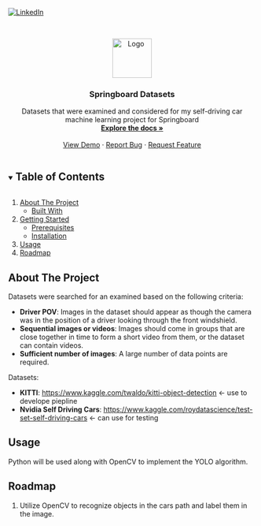 
<!--
*** Thanks for checking out the Best-README-Template. If you have a suggestion
*** that would make this better, please fork the repo and create a pull request
*** or simply open an issue with the tag "enhancement".
*** Thanks again! Now go create something AMAZING! :D
***
***
***
*** To avoid retyping too much info. Do a search and replace for the following:
*** github_username, repo_name, twitter_handle, email, project_title, project_description
-->



<!-- PROJECT SHIELDS -->
<!--
*** I'm using markdown "reference style" links for readability.
*** Reference links are enclosed in brackets [ ] instead of parentheses ( ).
*** See the bottom of this document for the declaration of the reference variables
*** for contributors-url, forks-url, etc. This is an optional, concise syntax you may use.
*** https://www.markdownguide.org/basic-syntax/#reference-style-links
-->
<!-- [![Contributors][contributors-shield]][contributors-url]
[![Forks][forks-shield]][forks-url]
[![Stargazers][stars-shield]][stars-url]
[![Issues][issues-shield]][issues-url]
[![MIT License][license-shield]][license-url] -->
[![LinkedIn][linkedin-shield]][linkedin-url]



<!-- PROJECT LOGO -->
<br />
<p align="center">
  <a href="https://github.com/github_username/repo_name">
    <img src="https://s.yimg.com/ny/api/res/1.2/VYJBEfj7nH_v_aiiAF.bXQ--/YXBwaWQ9aGlnaGxhbmRlcjt3PTY0MDtoPTQwMy4xNDk2MDYyOTkyMTI2/https://s.yimg.com/uu/api/res/1.2/HZbmUIcCjrcCxq62lVVttA--~B/aD00MDA7dz02MzU7YXBwaWQ9eXRhY2h5b24-/https://media.zenfs.com/en-us/zacks.com/8ff9d53ba5c65f65ebe8ef76187fb586" alt="Logo" width="80" height="80">
  </a>

  <h3 align="center">Springboard Datasets</h3>

  <p align="center">
    Datasets that were examined and considered for my self-driving car machine learning project for Springboard
    <br />
    <a href="https://github.com/sparkzy/Springboard-Datasets"><strong>Explore the docs »</strong></a>
    <br />
    <br />
    <a href="https://github.com/sparkzy/Springboard-Datasets">View Demo</a>
    ·
    <a href="https://github.com/sparkzy/Springboard-Datasets/issues">Report Bug</a>
    ·
    <a href="https://github.com/sparkzy/Springboard-Datasets/issues">Request Feature</a>
  </p>
</p>



<!-- TABLE OF CONTENTS -->
<details open="open">
  <summary><h2 style="display: inline-block">Table of Contents</h2></summary>
  <ol>
    <li>
      <a href="#about-the-project">About The Project</a>
      <ul>
        <li><a href="#built-with">Built With</a></li>
      </ul>
    </li>
    <li>
      <a href="#getting-started">Getting Started</a>
      <ul>
        <li><a href="#prerequisites">Prerequisites</a></li>
        <li><a href="#installation">Installation</a></li>
      </ul>
    </li>
    <li><a href="#usage">Usage</a></li>
    <li><a href="#roadmap">Roadmap</a></li>
    <!-- <li><a href="#contributing">Contributing</a></li>
    <li><a href="#license">License</a></li>
    <li><a href="#contact">Contact</a></li>
    <li><a href="#acknowledgements">Acknowledgements</a></li> -->
  </ol>
</details>



<!-- ABOUT THE PROJECT -->
## About The Project

<!-- [![Product Name Screen Shot][product-screenshot]](https://example.com) -->

<!-- Here's a blank template to get started:
**To avoid retyping too much info. Do a search and replace with your text editor for the following:**
`sparkzy`, `Springboard-Datasets`, <!--`twitter_handle`, `email`, `project_title`, `project_description` -->
Datasets were searched for an examined based on the following criteria:
* **Driver POV**: Images in the dataset should appear as though the camera was in the position of a driver looking through the front windshield. 
* **Sequential images or videos**: Images should come in groups that are close together in time to form a short video from them, or the dataset can contain videos.
* **Sufficient number of images**: A large number of data points are required.

Datasets:
* **KITTI**: https://www.kaggle.com/twaldo/kitti-object-detection <- use to develope piepline
* **Nvidia Self Driving Cars**: https://www.kaggle.com/roydatascience/test-set-self-driving-cars <- can use for testing
<!-- ### Built With

* []()
* []()
* []() -->



<!-- GETTING STARTED -->
<!-- ## Getting Started

To get a local copy up and running follow these simple steps.

### Prerequisites

This is an example of how to list things you need to use the software and how to install them.
* npm
  ```sh
  npm install npm@latest -g
  ```

### Installation

1. Clone the repo
   ```sh
   git clone https://github.com/github_username/repo_name.git
   ```
2. Install NPM packages
   ```sh
   npm install
   ``` -->



<!-- USAGE EXAMPLES -->
## Usage

Python will be used along with OpenCV to implement the YOLO algorithm.

<!-- _For more examples, please refer to the [Documentation](https://example.com)_ -->



<!-- ROADMAP -->
## Roadmap
1. Utilize OpenCV to recognize objects in the cars path and label them in the image.
<!-- See the [open issues](https://github.com/github_username/repo_name/issues) for a list of proposed features (and known issues). -->



<!-- CONTRIBUTING -->
<!-- ## Contributing

Contributions are what make the open source community such an amazing place to be learn, inspire, and create. Any contributions you make are **greatly appreciated**.

1. Fork the Project
2. Create your Feature Branch (`git checkout -b feature/AmazingFeature`)
3. Commit your Changes (`git commit -m 'Add some AmazingFeature'`)
4. Push to the Branch (`git push origin feature/AmazingFeature`)
5. Open a Pull Request -->



<!-- LICENSE -->
<!-- ## License

Distributed under the MIT License. See `LICENSE` for more information. -->



<!-- CONTACT -->
<!-- ## Contact

Your Name - [@twitter_handle](https://twitter.com/twitter_handle) - email

Project Link: [https://github.com/github_username/repo_name](https://github.com/github_username/repo_name) -->



<!-- ACKNOWLEDGEMENTS -->
<!-- ## Acknowledgements

* []()
* []()
* []() -->





<!-- MARKDOWN LINKS & IMAGES -->
<!-- https://www.markdownguide.org/basic-syntax/#reference-style-links -->
[contributors-shield]: https://img.shields.io/github/contributors/github_username/repo.svg?style=for-the-badge
[contributors-url]: https://github.com/github_username/repo/graphs/contributors
[forks-shield]: https://img.shields.io/github/forks/github_username/repo.svg?style=for-the-badge
[forks-url]: https://github.com/github_username/repo/network/members
[stars-shield]: https://img.shields.io/github/stars/github_username/repo.svg?style=for-the-badge
[stars-url]: https://github.com/github_username/repo/stargazers
[issues-shield]: https://img.shields.io/github/issues/github_username/repo.svg?style=for-the-badge
[issues-url]: https://github.com/github_username/repo/issues
[license-shield]: https://img.shields.io/github/license/github_username/repo.svg?style=for-the-badge
[license-url]: https://github.com/github_username/repo/blob/master/LICENSE.txt
[linkedin-shield]: https://img.shields.io/badge/-LinkedIn-black.svg?style=for-the-badge&logo=linkedin&colorB=555
[linkedin-url]: https://www.linkedin.com/in/robert-mcgetrick-1b0757121/
